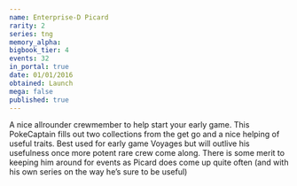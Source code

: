 ```yaml
---
name: Enterprise-D Picard
rarity: 2
series: tng
memory_alpha:
bigbook_tier: 4
events: 32
in_portal: true
date: 01/01/2016
obtained: Launch
mega: false
published: true
---
```


A nice allrounder crewmember to help start your early game. This PokeCaptain fills out two collections from the get go and a nice helping of useful traits. Best used for early game Voyages but will outlive his usefulness once more potent rare crew come along. There is some merit to keeping him around for events as Picard does come up quite often (and with his own series on the way he’s sure to be useful)
